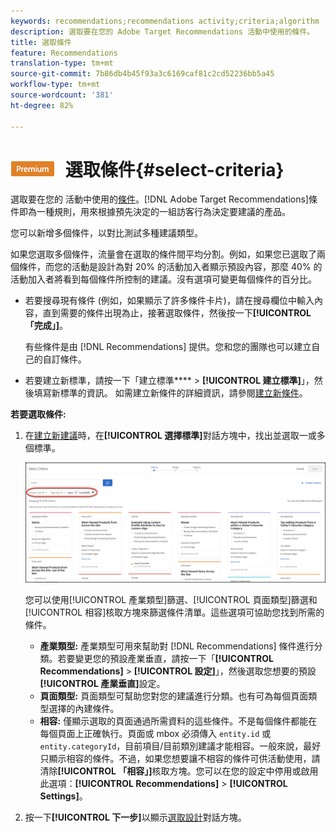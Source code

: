 ```yaml
---
keywords: recommendations;recommendations activity;criteria;algorithm
description: 選取要在您的 Adobe Target Recommendations 活動中使用的條件。
title: 選取條件
feature: Recommendations
translation-type: tm+mt
source-git-commit: 7b86db4b45f93a3c6169caf81c2cd52236bb5a45
workflow-type: tm+mt
source-wordcount: '381'
ht-degree: 82%

---
```



# ![PREMIUM](/help/assets/premium.png) 選取條件{#select-criteria}

選取要在您的 活動中使用的[條件](/help/c-recommendations/c-algorithms/algorithms.md)。[!DNL Adobe Target Recommendations]條件即為一種規則，用來根據預先決定的一組訪客行為決定要建議的產品。

您可以新增多個條件，以對比測試多種建議類型。

如果您選取多個條件，流量會在選取的條件間平均分割。例如，如果您已選取了兩個條件，而您的活動是設計為對 20% 的活動加入者顯示預設內容，那麼 40% 的活動加入者將看到每個條件所控制的建議。沒有選項可變更每個條件的百分比。

* 若要搜尋現有條件 (例如，如果顯示了許多條件卡片)，請在搜尋欄位中輸入內容，直到需要的條件出現為止，接著選取條件，然後按一下&#x200B;**[!UICONTROL 「完成」]**。

   有些條件是由 [!DNL Recommendations] 提供。您和您的團隊也可以建立自己的自訂條件。

* 若要建立新標準，請按一下「建立標準&#x200B;**** > **[!UICONTROL 建立標準]**」，然後填寫新標準的資訊。 如需建立新條件的詳細資訊，請參閱[建立新條件](/help/c-recommendations/c-algorithms/create-new-algorithm.md#task_8A9CB465F28D44899F69F38AD27352FE)。

**若要選取條件:**

1. 在[建立新建議](/help/c-recommendations/t-create-recs-activity/create-recs-activity.md#task_6874328773C64C44A73F0A130AD3F96F)時，在&#x200B;**[!UICONTROL 選擇標準]**&#x200B;對話方塊中，找出並選取一或多個標準。

   ![選取條件對話方塊](/help/c-recommendations/t-create-recs-activity/assets/filters.png)

   您可以使用[!UICONTROL 產業類型]篩選、[!UICONTROL 頁面類型]篩選和[!UICONTROL 相容]核取方塊來篩選條件清單。這些選項可協助您找到所需的條件。

   * **產業類型:** 產業類型可用來幫助對 [!DNL Recommendations] 條件進行分類。若要變更您的預設產業垂直，請按一下「**[!UICONTROL Recommendations]** > **[!UICONTROL 設定]**」，然後選取您想要的預設&#x200B;**[!UICONTROL 產業垂直]**&#x200B;設定。
   * **頁面類型:** 頁面類型可幫助您對您的建議進行分類。也有可為每個頁面類型選擇的內建條件。
   * **相容:** 僅顯示選取的頁面通過所需資料的這些條件。不是每個條件都能在每個頁面上正確執行。頁面或 mbox 必須傳入 `entity.id` 或 `entity.categoryId`，目前項目/目前類別建議才能相容。一般來說，最好只顯示相容的條件。不過，如果您想要讓不相容的條件可供活動使用，請清除&#x200B;**[!UICONTROL 「相容」]**&#x200B;核取方塊。您可以在您的設定中停用或啟用此選項：**[!UICONTROL Recommendations]** > **[!UICONTROL Settings]**。

1. 按一下&#x200B;**[!UICONTROL 下一步]**&#x200B;以顯示[選取設計](/help/c-recommendations/c-design-overview/design-overview.md)對話方塊。
